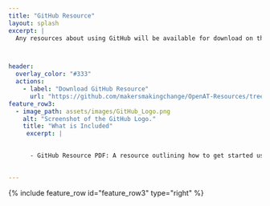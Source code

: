 ```yaml
---
title: "GitHub Resource"
layout: splash
excerpt: |
  Any resources about using GitHub will be available for download on this page.



header:
  overlay_color: "#333"
  actions:
    - label: "Download GitHub Resource"
      url: "https://github.com/makersmakingchange/OpenAT-Resources/tree/main/GitHub_Resources" 
feature_row3:
  - image_path: assets/images/GitHub_Logo.png
    alt: "Screenshot of the GitHub Logo."
    title: "What is Included"
     excerpt: |
      

      - GitHub Resource PDF: A resource outlining how to get started using GitHub. The resource links to other tutorials and pages, and gives people an idea of where to start looking when first learning about using GitHub.

  
---
```





{% include feature_row id="feature_row3" type="right" %}